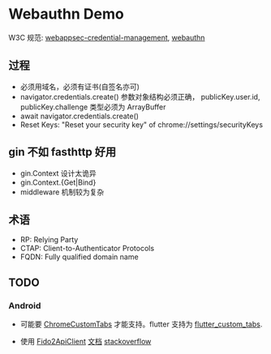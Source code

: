 # Webauthn Demo

W3C 规范: [webappsec-credential-management](https://w3c.github.io/webappsec-credential-management), [webauthn](https://www.w3.org/TR/webauthn/)

## 过程

- 必须用域名，必须有证书(自签名亦可)
- navigator.credentials.create() 参数对象结构必须正确，
  publicKey.user.id, publicKey.challenge 类型必须为 ArrayBuffer
- await navigator.credentials.create()
- Reset Keys: "Reset your security key" of chrome://settings/securityKeys

## gin 不如 fasthttp 好用

- gin.Context 设计太诡异
- gin.Context.{Get|Bind}
- middleware 机制较为复杂

## 术语

- RP: Relying Party
- CTAP: Client-to-Authenticator Protocols
- FQDN: Fully qualified domain name

## TODO

<!-- https://fidoalliance.org/specs/fido-v2.0-ps-20190130/fido-client-to-authenticator-protocol-v2.0-ps-20190130.html#ble-gatt-service -->

### Android

- 可能要 [ChromeCustomTabs](https://developer.chrome.com/docs/android/custom-tabs/) 才能支持。flutter 支持为 [flutter_custom_tabs](https://pub.dev/packages/flutter_custom_tabs).

- 使用 [Fido2ApiClient](https://developers.google.com/android/reference/com/google/android/gms/fido/fido2/Fido2ApiClient) [文档](https://developers.google.com/identity/fido/android/native-apps) [stackoverflow](https://stackoverflow.com/questions/57674215/how-to-implement-webauthn-in-an-android-app)
